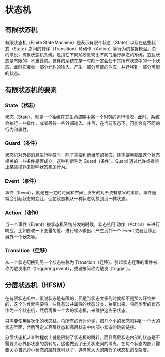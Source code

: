 # 状态机

## 有限状态机

有限状态机（Finite State Machine）是表示有限个状态（State）以及在这些状态（State）之间的转移（Transition）和动作（Action）等行为的数据模型。总的来说，有限状态机系统，是指在不同阶段呈现出不同的运行状态的系统，这些状态是有限的、不重叠的。这样的系统在某一时刻一定会处于其所有状态中的一个状态，此时它接收一部分允许的输入，产生一部分可能的响应，并迁移到一部分可能的状态。

## 有限状态机的要素

### State（状态）

状态（State），就是一个系统在其生命周期中某一个时刻的运行情况，此时，系统会执行一些操作，或者等待一些外部输入。并且，在当前形态下，可能会有不同的行为和属性。

### Guard（条件）

状态机对外部消息进行响应时，除了需要判断当前的状态，还需要判断跟这个状态相关的一些条件是否成立。这种判断称为 Guard（条件）。Guard 通过允许或者禁止某些操作来影响状态机的行为。

### Event（事件）

事件（Event），就是在一定的时间和空间上发生的对系统有意义的事情，事件通常会引起状态的变迁，促使状态机从一种状态切换到另一种状态。

### Action（动作）

当一个事件（Event）被状态机系统分发的时候，状态机用 动作（Action）来进行响应，比如修改一下变量的值、进行输入输出、产生另外一个 Event 或者迁移到另外一个状态等。

### Transition（迁移）

从一个状态切换到另一个状态被称为 Transition（迁移）。引起状态迁移的事件被称为触发事件（triggering event），或者被简称为触发（trigger）。

## 分层状态机（HFSM）

在有限状态机中，虽说状态是有限的，但是当状态太多的时候却不是那么好维护的，这个时候就需要将一些具有公共属性的状态分类，抽离出来，将同类型的状态作为一个状态机，然后再做一个大的状态机，来维护这些子状态。

只需要使用层次化的状态机，将所有的行为分类，把几个小的状态归并到一个大的状态里面，然后再定义高层状态和高层状态中内部小状态的跳转链接。

分层状态机从某种程度上就是限制了状态机的跳转，而且高层状态内部的状态是不需要关心外部状态的跳转的，这也做到了无关状态间的隔离，在每个状态内部只需要关心自己的小状态的跳转就可以了，这样就大大的降低了状态机的复杂度。
